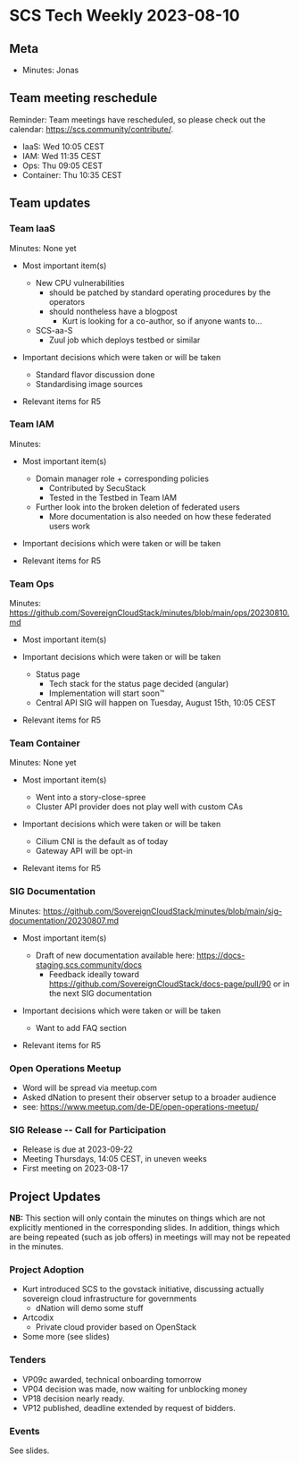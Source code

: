 # SCS Tech Weekly 2023-08-10

## Meta

- Minutes: Jonas

## Team meeting reschedule

Reminder: Team meetings have rescheduled, so please check out the calendar: https://scs.community/contribute/.

- IaaS: Wed 10:05 CEST
- IAM: Wed 11:35 CEST
- Ops: Thu 09:05 CEST
- Container: Thu 10:35 CEST

## Team updates

### Team IaaS

Minutes: None yet

- Most important item(s)

  - New CPU vulnerabilities
    - should be patched by standard operating procedures by the operators
    - should nontheless have a blogpost
      - Kurt is looking for a co-author, so if anyone wants to...
  - SCS-aa-S
    - Zuul job which deploys testbed or similar

- Important decisions which were taken or will be taken

  - Standard flavor discussion done
  - Standardising image sources

- Relevant items for R5

### Team IAM

Minutes: 

- Most important item(s)

  - Domain manager role + corresponding policies
    - Contributed by SecuStack
    - Tested in the Testbed in Team IAM
  - Further look into the broken deletion of federated users
    - More documentation is also needed on how these federated users work

- Important decisions which were taken or will be taken
- Relevant items for R5

### Team Ops

Minutes: https://github.com/SovereignCloudStack/minutes/blob/main/ops/20230810.md

- Most important item(s)
- Important decisions which were taken or will be taken

  - Status page
    - Tech stack for the status page decided (angular)
    - Implementation will start soon™
  - Central API SIG will happen on Tuesday, August 15th, 10:05 CEST

- Relevant items for R5

### Team Container

Minutes: None yet

- Most important item(s)

  - Went into a story-close-spree
  - Cluster API provider does not play well with custom CAs

- Important decisions which were taken or will be taken

  - Cilium CNI is the default as of today
  - Gateway API will be opt-in

- Relevant items for R5

### SIG Documentation

Minutes: https://github.com/SovereignCloudStack/minutes/blob/main/sig-documentation/20230807.md

- Most important item(s)

  - Draft of new documentation available here: https://docs-staging.scs.community/docs
    - Feedback ideally toward https://github.com/SovereignCloudStack/docs-page/pull/90 or in the next SIG documentation

- Important decisions which were taken or will be taken

  - Want to add FAQ section

- Relevant items for R5

### Open Operations Meetup

- Word will be spread via meetup.com
- Asked dNation to present their observer setup to a broader audience
- see: https://www.meetup.com/de-DE/open-operations-meetup/

### SIG Release -- Call for Participation

- Release is due at 2023-09-22
- Meeting Thursdays, 14:05 CEST, in uneven weeks
- First meeting on 2023-08-17

## Project Updates

**NB:** This section will only contain the minutes on things which are not explicitly mentioned in the corresponding slides. In addition, things which are being repeated (such as job offers) in meetings will may not be repeated in the minutes.

### Project Adoption

- Kurt introduced SCS to the govstack initiative, discussing actually sovereign cloud infrastructure for governments
  - dNation will demo some stuff
- Artcodix
  - Private cloud provider based on OpenStack
- Some more (see slides)

### Tenders

- VP09c awarded, technical onboarding tomorrow
- VP04 decision was made, now waiting for unblocking money
- VP18 decision nearly ready.
- VP12 published, deadline extended by request of bidders.

### Events

See slides.
